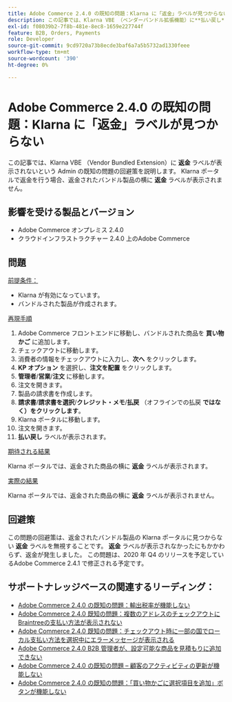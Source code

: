 ```yaml
---
title: Adobe Commerce 2.4.0 の既知の問題：Klarna に「返金」ラベルが見つからない
description: この記事では、Klarna VBE （ベンダーバンドル拡張機能）に**払い戻し**ラベルが見つからないことに関する管理者の既知の問題の回避策を説明します。 Klarna ポータルで払い戻しを行う場合、払い戻されたバンドル製品の横に**払い戻し**ラベルが表示されません。
exl-id: f08039b2-7f8b-481e-8ec8-1659e227744f
feature: B2B, Orders, Payments
role: Developer
source-git-commit: 9cd9720a73b8ecde3baf6a7a5b5732ad1330feee
workflow-type: tm+mt
source-wordcount: '390'
ht-degree: 0%

---
```


# Adobe Commerce 2.4.0 の既知の問題：Klarna に「返金」ラベルが見つからない

この記事では、Klarna VBE （Vendor Bundled Extension）に **返金** ラベルが表示されないという Admin の既知の問題の回避策を説明します。 Klarna ポータルで返金を行う場合、返金されたバンドル製品の横に **返金** ラベルが表示されません。

## 影響を受ける製品とバージョン

* Adobe Commerce オンプレミス 2.4.0
* クラウドインフラストラクチャー 2.4.0 上のAdobe Commerce

## 問題

<u> 前提条件：</u>

* Klarna が有効になっています。
* バンドルされた製品が作成されます。

<u> 再現手順 </u>

1. Adobe Commerce フロントエンドに移動し、バンドルされた商品を **買い物かご** に追加します。
1. チェックアウトに移動します。
1. 消費者の情報をチェックアウトに入力し、**次へ** をクリックします。
1. **KP オプション** を選択し、**注文を配置** をクリックします。
1. **管理者**/**営業**/**注文** に移動します。
1. 注文を開きます。
1. 製品の請求書を作成します。
1. **請求書**/**請求書を選択**/**クレジット・メモ**/**払戻** （オフラインでの払戻 **ではなく）をクリックします**。
1. Klarna ポータルに移動します。
1. 注文を開きます。
1. **払い戻し** ラベルが表示されます。

<u> 期待される結果 </u>

Klarna ポータルでは、返金された商品の横に **返金** ラベルが表示されます。

<u> 実際の結果 </u>

Klarna ポータルでは、返金された商品の横に **返金** ラベルが表示されません。

## 回避策

この問題の回避策は、返金されたバンドル製品の Klarna ポータルに見つからない **返金** ラベルを無視することです。 **返金** ラベルが表示されなかったにもかかわらず、返金が発生しました。 この問題は、2020 年 Q4 のリリースを予定しているAdobe Commerce 2.4.1 で修正される予定です。

## サポートナレッジベースの関連するリーディング：

* [Adobe Commerce 2.4.0 の既知の問題：輸出税率が機能しない](/help/troubleshooting/miscellaneous/magento-2-4-0-known-issue-export-tax-rates-does-not-work.md)
* [Adobe Commerce 2.4.0 既知の問題：複数のアドレスのチェックアウトにBraintreeの支払い方法が表示されない](/help/troubleshooting/payments/magento-2-4-0-braintree-not-in-multiple-addresses-checkout.md)
* [Adobe Commerce 2.4.0 既知の問題：チェックアウト時に一部の国でローカル支払い方法を選択中にエラーメッセージが表示される](/help/troubleshooting/payments/magento-2-4-0-checkout-error-selecting-local-payments.md)
* [Adobe Commerce 2.4.0 B2B 管理者が、設定可能な商品を見積もりに追加できない](/help/troubleshooting/miscellaneous/magento-2-4-0-b2b-admin-can-t-add-configurable-product-to-quote.md)
* [Adobe Commerce 2.4.0 の既知の問題 – 顧客のアクティビティの更新が機能しない](/help/troubleshooting/miscellaneous/magento-2-4-0-refresh-on-customer-activities-does-not-work.md)
* [Adobe Commerce 2.4.0 の既知の問題：「買い物かごに選択項目を追加」ボタンが機能しない](/help/troubleshooting/miscellaneous/magento-2-4-0-add-selections-to-my-cart-does-not-work.md)
